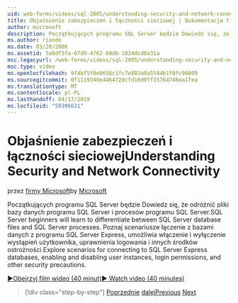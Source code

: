```yaml
---
uid: web-forms/videos/sql-2005/understanding-security-and-network-connectivity
title: Objaśnienie zabezpieczeń i łączności sieciowej | Dokumentacja firmy Microsoft
author: microsoft
description: Początkujących programu SQL Server będzie Dowiedz się, że odróżnić pliki bazy danych programu SQL Server i procesów programu SQL Server. Poznaj scenariusze dotyczące nawiązywania połączenia z SQL Server E...
ms.author: riande
ms.date: 03/20/2006
ms.assetid: 5a0df3fa-07d9-4762-b9db-1824dcd8a31a
msc.legacyurl: /web-forms/videos/sql-2005/understanding-security-and-network-connectivity
msc.type: video
ms.openlocfilehash: 9f4bf5f0e0658c1fc7e883a0a5544b1f0fc96809
ms.sourcegitcommit: 0f1119340e4464720cfd16d0ff15764746ea1fea
ms.translationtype: MT
ms.contentlocale: pl-PL
ms.lasthandoff: 04/17/2019
ms.locfileid: "59395631"
---
```

# <a name="understanding-security-and-network-connectivity"></a><span data-ttu-id="3bc87-104">Objaśnienie zabezpieczeń i łączności sieciowej</span><span class="sxs-lookup"><span data-stu-id="3bc87-104">Understanding Security and Network Connectivity</span></span>

<span data-ttu-id="3bc87-105">przez [firmy Microsoft](https://github.com/microsoft)</span><span class="sxs-lookup"><span data-stu-id="3bc87-105">by [Microsoft](https://github.com/microsoft)</span></span>

<span data-ttu-id="3bc87-106">Początkujących programu SQL Server będzie Dowiedz się, że odróżnić pliki bazy danych programu SQL Server i procesów programu SQL Server.</span><span class="sxs-lookup"><span data-stu-id="3bc87-106">SQL Server beginners will learn to differentiate between SQL Server database files and SQL Server processes.</span></span> <span data-ttu-id="3bc87-107">Poznaj scenariusze łączenie z bazami danych z programu SQL Server Express, umożliwia włączenie i wyłączenie wystąpień użytkownika, uprawnienia logowania i innych środków ostrożności.</span><span class="sxs-lookup"><span data-stu-id="3bc87-107">Explore scenarios for connecting to SQL Server Express databases, enabling and disabling user instances, login permissions, and other security precautions.</span></span>

[<span data-ttu-id="3bc87-108">&#9654;Obejrzyj film wideo (40 minut)</span><span class="sxs-lookup"><span data-stu-id="3bc87-108">&#9654; Watch video (40 minutes)</span></span>](https://channel9.msdn.com/Blogs/ASP-NET-Site-Videos/understanding-security-and-network-connectivity)

> [!div class="step-by-step"]
> <span data-ttu-id="3bc87-109">[Poprzednie](more-structured-query-language.md)
> [dalej](connecting-your-web-application-to-sql-server-2005-express-edition.md)</span><span class="sxs-lookup"><span data-stu-id="3bc87-109">[Previous](more-structured-query-language.md)
[Next](connecting-your-web-application-to-sql-server-2005-express-edition.md)</span></span>
